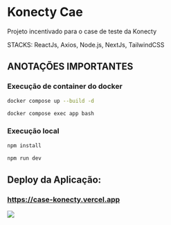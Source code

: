 # Konecty Cae
Projeto incentivado para o case de teste da Konecty

STACKS: ReactJs, Axios, Node.js, NextJs, TailwindCSS

## ANOTAÇÕES IMPORTANTES
 ### Execução de container do docker

 ```zsh
 docker compose up --build -d
 ```
 ```zsh
 docker compose exec app bash
 ```

  ### Execução local

 ```zsh
 npm install
 ```
 ```zsh
 npm run dev
 ```

## Deploy da Aplicação:
### https://case-konecty.vercel.app
<img src="//live.staticflickr.com/65535/53857193176_7d5c35f0a7_h.jpg">